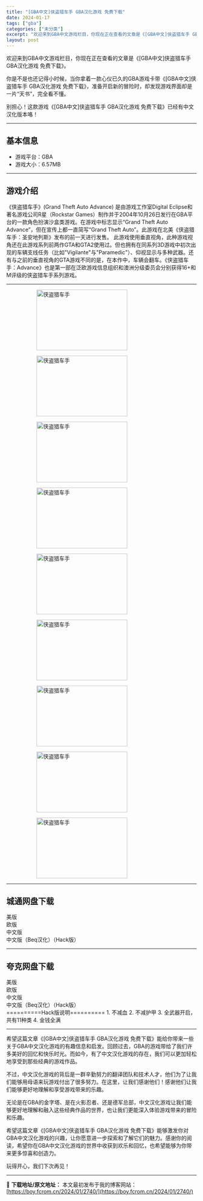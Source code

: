 ```yaml
---
title: "[GBA中文]侠盗猎车手 GBA汉化游戏 免费下载"
date: 2024-01-17
tags: ["gba"]
categories: ["未分类"]
excerpt: "欢迎来到GBA中文游戏栏目，你现在正在查看的文章是《[GBA中文]侠盗猎车手 GBA汉化游戏 免费下载》。 你是不是也还记得小时候，当你拿着一款心仪已久的GBA游戏卡带《[GBA中文]侠盗猎车手 GBA汉化游戏 免费下载》，准备开启新的冒险时，却发现游戏界面却是一片“天书”，完全看不懂。 别担心！这&hellip;"
layout: post
---
```


欢迎来到GBA中文游戏栏目，你现在正在查看的文章是《[GBA中文]侠盗猎车手 GBA汉化游戏 免费下载》。

你是不是也还记得小时候，当你拿着一款心仪已久的GBA游戏卡带《[GBA中文]侠盗猎车手 GBA汉化游戏 免费下载》，准备开启新的冒险时，却发现游戏界面却是一片“天书”，完全看不懂。

别担心！这款游戏《[GBA中文]侠盗猎车手 GBA汉化游戏 免费下载》已经有中文汉化版本咯！ <hr><h2>&#22522;&#26412;&#20449;&#24687;</h2> <ul><li>&#28216;&#25103;&#24179;&#21488;&#65306;GBA</li><li>&#28216;&#25103;&#22823;&#23567;&#65306;6.57MB</li></ul><hr><h2>&#28216;&#25103;&#20171;&#32461;</h2> &#12298;&#20384;&#30423;&#29454;&#36710;&#25163;&#12299;(Grand Theft Auto Advance) &#26159;&#30001;&#28216;&#25103;&#24037;&#20316;&#23460;Digital Eclipse&#21644;&#33879;&#21517;&#28216;&#25103;&#20844;&#21496;R&#26143;&#65288;Rockstar Games&#65289;&#21046;&#20316;&#24182;&#20110;2004&#24180;10&#26376;26&#26085;&#21457;&#34892;&#22312;GBA&#24179;&#21488;&#30340;&#19968;&#27454;&#35282;&#33394;&#25198;&#28436;&#27801;&#30418;&#31867;&#28216;&#25103;&#12290;&#22312;&#28216;&#25103;&#20013;&#26631;&#24535;&#26174;&#31034;&ldquo;Grand Theft Auto Advance&rdquo;&#65292;&#20294;&#22312;&#23459;&#20256;&#19978;&#37117;&#19968;&#30452;&#31616;&#20889;&ldquo;Grand Theft Auto&rdquo;&#12290;&#27492;&#28216;&#25103;&#22312;&#21271;&#32654;&#12298;&#20384;&#30423;&#29454;&#36710;&#25163;&#65306;&#22307;&#23433;&#22320;&#21015;&#26031;&#12299;&#21457;&#24067;&#30340;&#21069;&#19968;&#22825;&#36827;&#34892;&#21457;&#21806;&#12290;  &#27492;&#28216;&#25103;&#20351;&#29992;&#22402;&#30452;&#35270;&#35282;&#65292;&#27492;&#31181;&#28216;&#25103;&#35270;&#35282;&#36824;&#22312;&#27492;&#28216;&#25103;&#31995;&#21015;&#21069;&#20004;&#20316;GTA&#21644;GTA2&#20351;&#29992;&#36807;&#12290;&#20294;&#20063;&#25317;&#26377;&#22312;&#21516;&#31995;&#21015;3D&#28216;&#25103;&#20013;&#21021;&#27425;&#20986;&#29616;&#30340;&#36710;&#36742;&#25903;&#32447;&#20219;&#21153;&#65288;&#27604;&#22914;"Vigilante"&#19982;"Paramedic"&#65289;&#12289;&#20208;&#35270;&#26174;&#31034;&#19982;&#22810;&#31181;&#27494;&#22120;&#12290;&#36824;&#26377;&#19982;&#20043;&#21069;&#30340;&#22402;&#30452;&#35270;&#35282;&#30340;GTA&#28216;&#25103;&#19981;&#21516;&#30340;&#26159;&#65292;&#22312;&#26412;&#20316;&#20013;&#65292;&#36710;&#36742;&#20250;&#32763;&#36710;&#12290;&#12298;&#20384;&#30423;&#29454;&#36710;&#25163;&#65306;Advance&#12299;&#20063;&#26159;&#31532;&#19968;&#37096;&#22312;&#27867;&#27431;&#28216;&#25103;&#20449;&#24687;&#32452;&#32455;&#21644;&#28595;&#27954;&#20998;&#32423;&#22996;&#21592;&#20250;&#20998;&#21035;&#33719;&#24471;16+&#21644;M&#35780;&#32423;&#30340;&#20384;&#30423;&#29454;&#36710;&#25163;&#31995;&#21015;&#28216;&#25103;&#12290; <hr><figure><figure><img loading="lazy" decoding="async" width="240" height="160" data-id="2416" src="https://boy.fcrom.cn/wp-content/uploads/2024/01/20240116_65a64001ad8c0.png" title="&#20384;&#30423;&#29454;&#36710;&#25163;-1" alt="侠盗猎车手"></figure><figure><img loading="lazy" decoding="async" width="240" height="160" data-id="2220" src="https://boy.fcrom.cn/wp-content/uploads/2024/01/20240116_65a64001e04d1.png" title="&#20384;&#30423;&#29454;&#36710;&#25163;-2" alt="侠盗猎车手"></figure><figure><img loading="lazy" decoding="async" width="240" height="160" data-id="2217" src="https://boy.fcrom.cn/wp-content/uploads/2024/01/20240116_65a64002124f1.png" title="&#20384;&#30423;&#29454;&#36710;&#25163;-3" alt="侠盗猎车手"></figure><figure><img loading="lazy" decoding="async" width="240" height="160" data-id="2218" src="https://boy.fcrom.cn/wp-content/uploads/2024/01/20240116_65a6400240330.png" title="&#20384;&#30423;&#29454;&#36710;&#25163;-4" alt="侠盗猎车手"></figure><figure><img loading="lazy" decoding="async" width="240" height="160" data-id="2222" src="https://boy.fcrom.cn/wp-content/uploads/2024/01/20240116_65a640026385e.png" title="&#20384;&#30423;&#29454;&#36710;&#25163;-5" alt="侠盗猎车手"></figure><figure><img loading="lazy" decoding="async" width="240" height="160" data-id="2224" src="https://boy.fcrom.cn/wp-content/uploads/2024/01/20240116_65a640028703e.png" title="&#20384;&#30423;&#29454;&#36710;&#25163;-6" alt="侠盗猎车手"></figure><figure><img loading="lazy" decoding="async" width="240" height="160" data-id="2221" src="https://boy.fcrom.cn/wp-content/uploads/2024/01/20240116_65a64002ac835.png" title="&#20384;&#30423;&#29454;&#36710;&#25163;" alt="侠盗猎车手"></figure><figure><img loading="lazy" decoding="async" width="240" height="160" data-id="2219" src="https://boy.fcrom.cn/wp-content/uploads/2024/01/20240116_65a64002cc788.png" title="&#20384;&#30423;&#29454;&#36710;&#25163;" alt="侠盗猎车手"></figure><figure><img loading="lazy" decoding="async" width="240" height="160" data-id="2225" src="https://boy.fcrom.cn/wp-content/uploads/2024/01/20240116_65a64002f2586.png" title="&#20384;&#30423;&#29454;&#36710;&#25163;" alt="侠盗猎车手"></figure></figure><div><div> <hr><h2>&#22478;&#36890;&#32593;&#30424;&#19979;&#36733;</h2> <div> <div>&#32654;&#29256;</div> <div>&#27431;&#29256;</div> <div>&#20013;&#25991;&#29256;</div> <div>&#20013;&#25991;&#29256;&#65288;Beq&#27721;&#21270;&#65289;&#65288;Hack&#29256;&#65289;</div> </div> </div></div> <hr><h2>&#22840;&#20811;&#32593;&#30424;&#19979;&#36733;</h2> <div> <div>&#32654;&#29256;</div> <div>&#27431;&#29256;</div> <div>&#20013;&#25991;&#29256;</div> <div>&#20013;&#25991;&#29256;&#65288;Beq&#27721;&#21270;&#65289;&#65288;Hack&#29256;&#65289;</div> </div> ==========Hack&#29256;&#35828;&#26126;========== 1. &#19981;&#20943;&#34880; 2. &#19981;&#20943;&#25252;&#30002; 3. &#20840;&#27494;&#22120;&#24320;&#21551;&#65292;&#20849;&#26377;11&#31181;&#31867; 4. &#37329;&#38065;&#20840;&#28385; <hr>希望这篇文章《[GBA中文]侠盗猎车手 GBA汉化游戏 免费下载》能给你带来一些关于GBA中文汉化游戏的有趣信息和启发。回顾过去，GBA的游戏带给了我们许多美好的回忆和快乐时光。而如今，有了中文汉化游戏的存在，我们可以更加轻松地享受到那些经典的游戏作品。

不过，中文汉化游戏的背后是一群辛勤努力的翻译团队和技术人才，他们为了让我们能够用母语来玩游戏付出了很多努力。在这里，让我们感谢他们！感谢他们让我们能够更好地理解和享受游戏带来的乐趣。

无论是在GBA的金字塔、是在火影忍者、还是德军总部，中文汉化游戏让我们能够更好地理解和融入这些经典作品的世界，也让我们更能深入体验游戏带来的冒险和乐趣。

希望这篇文章《[GBA中文]侠盗猎车手 GBA汉化游戏 免费下载》能够激发你对GBA中文汉化游戏的兴趣，让你愿意进一步探索和了解它们的魅力。感谢你的阅读，希望你在GBA中文汉化游戏的世界中收获到欢乐和回忆，也希望能够为你带来更多惊喜和创造力。

玩得开心，我们下次再见！

---
📖 **下载地址/原文地址：** 本文最初发布于我的博客网站：[https://boy.fcrom.cn/2024/01/2740/](https://boy.fcrom.cn/2024/01/2740/)
